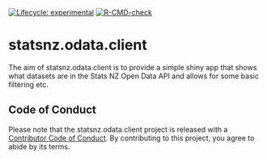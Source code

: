 <!-- badges: start -->
[![Lifecycle: experimental](https://img.shields.io/badge/lifecycle-experimental-orange.svg)](https://lifecycle.r-lib.org/articles/stages.html#experimental)
[![R-CMD-check](https://github.com/xaviermiles/stats.odata.client/workflows/R-CMD-check/badge.svg)](https://github.com/xaviermiles/stats.odata.client/actions)
<!-- badges: end -->

# statsnz.odata.client

The aim of statsnz.odata.client is to provide a simple shiny app that shows what datasets are in the Stats NZ Open Data API and allows for some basic filtering etc.

## Code of Conduct

Please note that the statsnz.odata.client project is released with a [Contributor Code of Conduct](https://contributor-covenant.org/version/2/0/CODE_OF_CONDUCT.html). By contributing to this project, you agree to abide by its terms.
